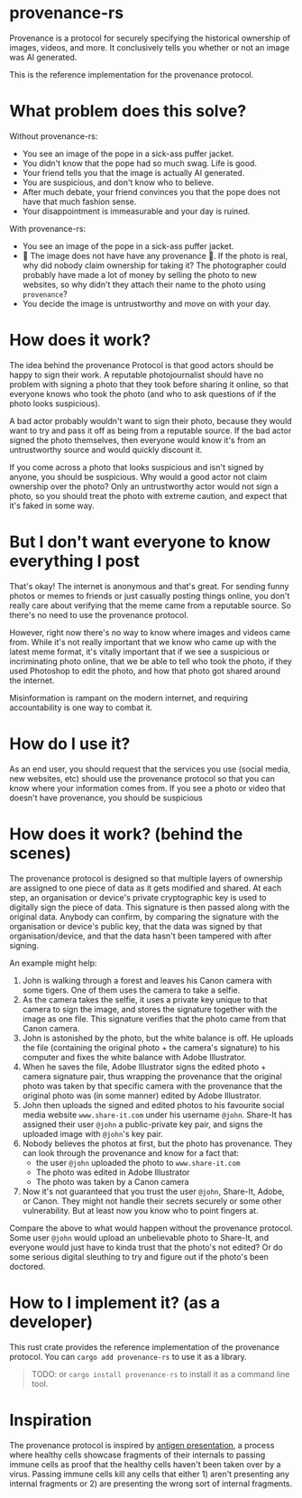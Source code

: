 # provenance-rs

Provenance is a protocol for securely specifying the historical ownership of
images, videos, and more. It conclusively tells you whether or not an image was
AI generated.

This is the reference implementation for the provenance protocol.

# What problem does this solve?

Without provenance-rs:

- You see an image of the pope in a sick-ass puffer jacket.
- You didn't know that the pope had so much swag. Life is good.
- Your friend tells you that the image is actually AI generated.
- You are suspicious, and don't know who to believe.
- After much debate, your friend convinces you that the pope does not have that
  much fashion sense.
- Your disappointment is immeasurable and your day is ruined.

With provenance-rs:

- You see an image of the pope in a sick-ass puffer jacket.
- 🚨 The image does not have have any provenance 🚨. If the photo is real, why
  did nobody claim ownership for taking it? The photographer could probably
  have made a lot of money by selling the photo to new websites, so why didn't
  they attach their name to the photo using `provenance`?
- You decide the image is untrustworthy and move on with your day.

# How does it work?

The idea behind the provenance Protocol is that good actors should be happy to
sign their work. A reputable photojournalist should have no problem with
signing a photo that they took before sharing it online, so that everyone knows
who took the photo (and who to ask questions of if the photo looks suspicious).

A bad actor probably wouldn't want to sign their photo, because they would want
to try and pass it off as being from a reputable source. If the bad actor
signed the photo themselves, then everyone would know it's from an
untrustworthy source and would quickly discount it.

If you come across a photo that looks suspicious and isn't signed by anyone,
you should be suspicious. Why would a good actor not claim ownership over the
photo? Only an untrustworthy actor would not sign a photo, so you should treat
the photo with extreme caution, and expect that it's faked in some way.

# But I don't want everyone to know everything I post

That's okay! The internet is anonymous and that's great. For sending funny
photos or memes to friends or just casually posting things online, you don't
really care about verifying that the meme came from a reputable source. So
there's no need to use the provenance protocol.

However, right now there's no way to know where images and videos came from.
While it's not really important that we know who came up with the latest meme
format, it's vitally important that if we see a suspicious or incriminating
photo online, that we be able to tell who took the photo, if they used
Photoshop to edit the photo, and how that photo got shared around the internet.

Misinformation is rampant on the modern internet, and requiring accountability
is one way to combat it.

# How do I use it?

As an end user, you should request that the services you use (social media, new
websites, etc) should use the provenance protocol so that you can know where
your information comes from. If you see a photo or video that doesn't have
provenance, you should be suspicious

# How does it work? (behind the scenes)

The provenance protocol is designed so that multiple layers of ownership are
assigned to one piece of data as it gets modified and shared. At each step, an
organisation or device's private cryptographic key is used to digitally sign
the piece of data. This signature is then passed along with the original data.
Anybody can confirm, by comparing the signature with the organisation or
device's public key, that the data was signed by that organisation/device, and
that the data hasn't been tampered with after signing.

An example might help:

1. John is walking through a forest and leaves his Canon camera with some tigers. One
   of them uses the camera to take a selfie.
2. As the camera takes the selfie, it uses a private key unique to that camera
   to sign the image, and stores the signature together with the image as one
   file. This signature verifies that the photo came from that Canon camera.
3. John is astonished by the photo, but the white balance is off. He uploads
   the file (containing the original photo + the camera's signature) to his
   computer and fixes the white balance with Adobe Illustrator.
4. When he saves the file, Adobe Illustrator signs the edited photo + camera
   signature pair, thus wrapping the provenance that the original photo was
   taken by that specific camera with the provenance that the original photo
   was (in some manner) edited by Adobe Illustrator.
5. John then uploads the signed and edited photos to his favourite social media
   website `www.share-it.com` under his username `@john`. Share-It has assigned
   their user `@john` a public-private key pair, and signs the uploaded image
   with `@john`'s key pair.
6. Nobody believes the photos at first, but the photo has provenance. They can
   look through the provenance and know for a fact that:
   - the user `@john` uploaded the photo to `www.share-it.com`
   - The photo was edited in Adobe Illustrator
   - The photo was taken by a Canon camera
7. Now it's not guaranteed that you trust the user `@john`, Share-It, Adobe, or
   Canon. They might not handle their secrets securely or some other
   vulnerability. But at least now you know who to point fingers at.

Compare the above to what would happen without the provenance protocol. Some
user `@john` would upload an unbelievable photo to Share-It, and everyone would
just have to kinda trust that the photo's not edited? Or do some serious
digital sleuthing to try and figure out if the photo's been doctored.

# How to I implement it? (as a developer)

This rust crate provides the reference implementation of the provenance
protocol. You can `cargo add provenance-rs` to use it as a library.

> TODO: or `cargo install provenance-rs` to install it as a command line tool.

# Inspiration

The provenance protocol is inspired by [antigen
presentation](https://en.wikipedia.org/wiki/Antigen_presentation), a process
where healthy cells showcase fragments of their internals to passing immune
cells as proof that the healthy cells haven't been taken over by a virus.
Passing immune cells kill any cells that either 1) aren't presenting any
internal fragments or 2) are presenting the wrong sort of internal fragments.
